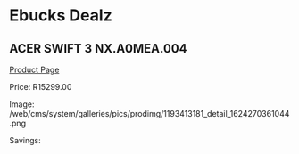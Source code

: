 
# Ebucks Dealz
## ACER SWIFT 3 NX.A0MEA.004
[Product Page](https://www.ebucks.com/web/shop/productSelected.do?prodId=1193413181&catId=714946558)

Price: R15299.00

Image: /web/cms/system/galleries/pics/prodimg/1193413181_detail_1624270361044.png

Savings: 


	